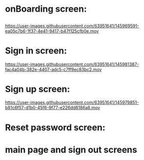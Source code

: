 # onBoarding screen: 

##
https://user-images.githubusercontent.com/63951641/145969591-ea05c7b6-1f37-4e41-9417-b47f125cfb0e.mov

# Sign in screen: 

https://user-images.githubusercontent.com/63951641/145981387-fac4a04b-382e-4407-adc5-c7ff9ec83bc2.mov

# Sign up screen: 
 
https://user-images.githubusercontent.com/63951641/145979851-b81c6f57-d1b0-45f6-9f77-e226dd6186a8.mov

# Reset password screen:

##

# main page and sign out screens

##








